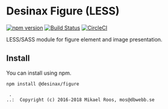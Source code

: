 Desinax Figure (LESS)
===============================

[![npm version](https://badge.fury.io/js/%40desinax%2Ffigure.svg)](https://badge.fury.io/js/%40desinax%2Ffigure)
[![Build Status](https://travis-ci.org/desinax/figure.svg?branch=master)](https://travis-ci.org/desinax/figure)
[![CircleCI](https://circleci.com/gh/desinax/figure.svg?style=svg)](https://circleci.com/gh/desinax/figure)

LESS/SASS module for figure element and image presentation.



Install
-------------------------------

You can install using npm.

```text
npm install @desinax/figure
```



```
 . 
..:  Copyright (c) 2016-2018 Mikael Roos, mos@dbwebb.se 
```
